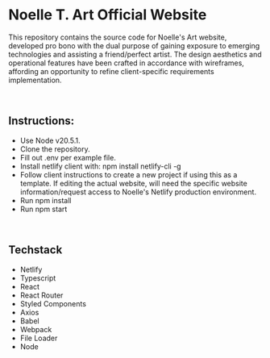# Noelle T. Art Official Website

This repository contains the source code for Noelle's Art website, developed pro bono with the dual purpose of gaining exposure to emerging technologies and assisting a friend/perfect artist. The design aesthetics and operational features have been crafted in accordance with wireframes, affording an opportunity to refine client-specific requirements implementation.
 
<br>

## Instructions:
* Use Node v20.5.1.
* Clone the repository.
* Fill out .env per example file.
* Install netlify client with: npm install netlify-cli -g
* Follow client instructions to create a new project if using this as a template. If editing the actual website, will need the specific website information/request access to Noelle's Netlify production environment.
* Run npm install
* Run npm start
<br>


## Techstack
* Netlify
* Typescript
* React
* React Router
* Styled Components
* Axios
* Babel
* Webpack
* File Loader
* Node 